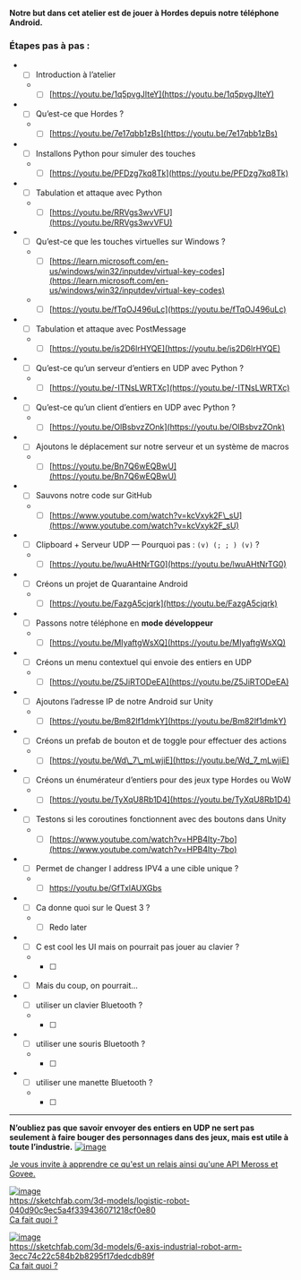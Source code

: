 
**Notre but dans cet atelier est de jouer à Hordes depuis notre téléphone Android.**

### Étapes pas à pas :

- * [ ] Introduction à l’atelier
  - * [ ] [https://youtu.be/1q5pvgJIteY](https://youtu.be/1q5pvgJIteY)
- * [ ] Qu’est-ce que Hordes ?
  - * [ ] [https://youtu.be/7e17qbb1zBs](https://youtu.be/7e17qbb1zBs)
- * [ ] Installons Python pour simuler des touches
  - * [ ] [https://youtu.be/PFDzg7kq8Tk](https://youtu.be/PFDzg7kq8Tk)
- * [ ] Tabulation et attaque avec Python
  - * [ ] [https://youtu.be/RRVgs3wvVFU](https://youtu.be/RRVgs3wvVFU)
- * [ ] Qu’est-ce que les touches virtuelles sur Windows ?
  - * [ ] [https://learn.microsoft.com/en-us/windows/win32/inputdev/virtual-key-codes](https://learn.microsoft.com/en-us/windows/win32/inputdev/virtual-key-codes)
  - * [ ] [https://youtu.be/fTqOJ496uLc](https://youtu.be/fTqOJ496uLc)
- * [ ] Tabulation et attaque avec PostMessage
  - * [ ] [https://youtu.be/is2D6lrHYQE](https://youtu.be/is2D6lrHYQE)
- * [ ] Qu’est-ce qu’un serveur d’entiers en UDP avec Python ?
  - * [ ] [https://youtu.be/-ITNsLWRTXc](https://youtu.be/-ITNsLWRTXc)
- * [ ] Qu’est-ce qu’un client d’entiers en UDP avec Python ?
  - * [ ] [https://youtu.be/OlBsbvzZOnk](https://youtu.be/OlBsbvzZOnk)
- * [ ] Ajoutons le déplacement sur notre serveur et un système de macros
  - * [ ] [https://youtu.be/Bn7Q6wEQBwU](https://youtu.be/Bn7Q6wEQBwU)
- * [ ] Sauvons notre code sur GitHub
  - * [ ] [https://www.youtube.com/watch?v=kcVxyk2F\_sU](https://www.youtube.com/watch?v=kcVxyk2F_sU)
- * [ ] Clipboard + Serveur UDP — Pourquoi pas : `(v) (; ; ) (v)` ?
  - * [ ] [https://youtu.be/lwuAHtNrTG0](https://youtu.be/lwuAHtNrTG0)
- * [ ] Créons un projet de Quarantaine Android
  - * [ ] [https://youtu.be/FazgA5cjqrk](https://youtu.be/FazgA5cjqrk)
- * [ ] Passons notre téléphone en **mode développeur**
  - * [ ] [https://youtu.be/MIyaftgWsXQ](https://youtu.be/MIyaftgWsXQ)
- * [ ] Créons un menu contextuel qui envoie des entiers en UDP
  - * [ ] [https://youtu.be/Z5JiRTODeEA](https://youtu.be/Z5JiRTODeEA)
- * [ ] Ajoutons l’adresse IP de notre Android sur Unity
  - * [ ] [https://youtu.be/Bm82lf1dmkY](https://youtu.be/Bm82lf1dmkY)
- * [ ] Créons un prefab de bouton et de toggle pour effectuer des actions
  - * [ ] [https://youtu.be/Wd\_7\_mLwjiE](https://youtu.be/Wd_7_mLwjiE)
- * [ ] Créons un énumérateur d’entiers pour des jeux type Hordes ou WoW
  - * [ ] [https://youtu.be/TyXqU8Rb1D4](https://youtu.be/TyXqU8Rb1D4)
- * [ ] Testons si les coroutines fonctionnent avec des boutons dans Unity
  - * [ ] [https://www.youtube.com/watch?v=HPB4Ity-7bo](https://www.youtube.com/watch?v=HPB4Ity-7bo)
- * [ ] Permet de changer l address IPV4 a une cible unique ?
  - * [ ] https://youtu.be/GfTxlAUXGbs
- * [ ] Ca donne quoi sur le Quest 3 ?
  - * [ ] Redo later
- * [ ] C est cool les UI mais on pourrait pas jouer au clavier ?
  - * [ ] 
- * [ ] Mais du coup, on pourrait...
 - * [ ] utiliser un clavier Bluetooth ?
   - * [ ] 
 - * [ ] utiliser une souris Bluetooth ?
   - * [ ] 
- * [ ]  utiliser une manette Bluetooth ?
   - * [ ] 



---

**N’oubliez pas que savoir envoyer des entiers en UDP ne sert pas seulement à faire bouger des personnages dans des jeux, mais est utile à toute l’industrie.**
[![image](https://github.com/user-attachments/assets/26735502-39a3-4d24-a397-fb631bfe42e6)](https://youtu.be/ZEir102PxJ8?t=484)

[Je vous invite à apprendre ce qu'est un relais ainsi qu'une API Meross et Govee.](https://www.google.com/search?q=meross+govee+and+relay+arduino)


[![image](https://github.com/user-attachments/assets/af3f8c15-b55b-4417-adb3-1b080eef615b)](https://sketchfab.com/3d-models/logistic-robot-040d90c9ec5a4f339436071218cf0e80)  
https://sketchfab.com/3d-models/logistic-robot-040d90c9ec5a4f339436071218cf0e80    
[Ca fait quoi ?](https://www.faulhaber.com/fr/motion/robots-logistiques/)    

[![image](https://github.com/user-attachments/assets/27152b19-5500-4e10-bed6-8656d1203ca5)](https://sketchfab.com/3d-models/6-axis-industrial-robot-arm-3ecc74c22c584b2b8295f17dedcdb89f)  
https://sketchfab.com/3d-models/6-axis-industrial-robot-arm-3ecc74c22c584b2b8295f17dedcdb89f  
[Ca fait quoi ?](https://www.hansrobot.net/elfin-collaborative-robot)    
